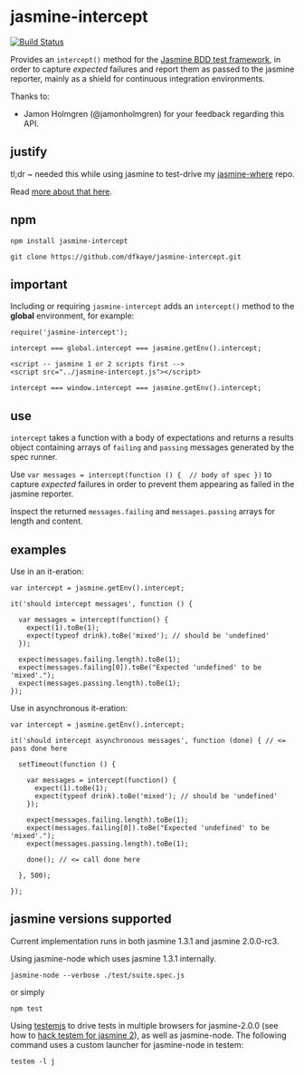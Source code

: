 jasmine-intercept
=================

[![Build Status](https://travis-ci.org/dfkaye/jasmine-intercept.png)](https://travis-ci.org/dfkaye/jasmine-intercept)

Provides an `intercept()` method for the 
[Jasmine BDD test framework](https://github.com/pivotal/jasmine), in order to 
capture *expected* failures and report them as passed to the jasmine reporter, 
mainly as a shield for continuous integration environments.

Thanks to:
+ Jamon Holmgren (@jamonholmgren) for your feedback regarding this API. 

justify
-------

tl;dr ~ needed this while using jasmine to test-drive my 
[jasmine-where](https://github.com/dfkaye/jasmine-where) repo.

Read [more about that here](https://gist.github.com/dfkaye/7223559).

npm
---

    npm install jasmine-intercept
    
    git clone https://github.com/dfkaye/jasmine-intercept.git

important
---------

Including or requiring `jasmine-intercept` adds an `intercept()` method to the 
**global** environment, for example:

    require('jasmine-intercept');
    
    intercept === global.intercept === jasmine.getEnv().intercept;

    <script -- jasmine 1 or 2 scripts first -->
    <script src="../jasmine-intercept.js"></script>

    intercept === window.intercept === jasmine.getEnv().intercept;

use
---

`intercept` takes a function with a body of expectations and returns a results 
object containing arrays of `failing` and `passing` messages generated by the 
spec runner.

Use `var messages = intercept(function () { 
  // body of spec
})` 
to capture *expected* failures in order to prevent them appearing as failed in 
the jasmine reporter.

Inspect the returned `messages.failing` and `messages.passing` arrays for length 
and content.

examples
--------

Use in an it-eration:

    var intercept = jasmine.getEnv().intercept;

    it('should intercept messages', function () {
          
      var messages = intercept(function() {
        expect(1).toBe(1);
        expect(typeof drink).toBe('mixed'); // should be 'undefined'
      });
      
      expect(messages.failing.length).toBe(1);
      expect(messages.failing[0]).toBe("Expected 'undefined' to be 'mixed'.");
      expect(messages.passing.length).toBe(1);
    });

    
Use in asynchronous it-eration:  
    
    var intercept = jasmine.getEnv().intercept;
    
    it('should intercept asynchronous messages', function (done) { // <= pass done here
    
      setTimeout(function () {
      
        var messages = intercept(function() {
          expect(1).toBe(1);
          expect(typeof drink).toBe('mixed'); // should be 'undefined'
        });
        
        expect(messages.failing.length).toBe(1);
        expect(messages.failing[0]).toBe("Expected 'undefined' to be 'mixed'.");
        expect(messages.passing.length).toBe(1);
        
        done(); // <= call done here
        
      }, 500);
      
    });
    
    
jasmine versions supported
--------------------------

Current implementation runs in both jasmine 1.3.1 and jasmine 2.0.0-rc3.

Using jasmine-node which uses jasmine 1.3.1 internally.

    jasmine-node --verbose ./test/suite.spec.js
    
or simply

    npm test
    
Using [testemjs](https://github.com/airportyh/testem) to drive tests in multiple 
browsers for jasmine-2.0.0 (see how to 
[hack testem for jasmine 2](https://github.com/dfkaye/testem-jasmine2)), as well 
as jasmine-node.  The following command uses a custom launcher for jasmine-node 
in testem:

    testem -l j
 